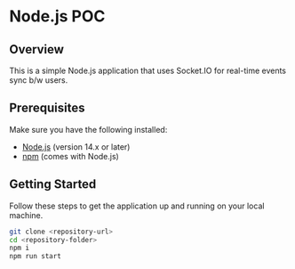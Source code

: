 # Node.js POC

## Overview

This is a simple Node.js application that uses Socket.IO for real-time events sync b/w users.

## Prerequisites

Make sure you have the following installed:

- [Node.js](https://nodejs.org/) (version 14.x or later)
- [npm](https://www.npmjs.com/) (comes with Node.js)

## Getting Started

Follow these steps to get the application up and running on your local machine.

```bash
git clone <repository-url>
cd <repository-folder>
npm i
npm run start
